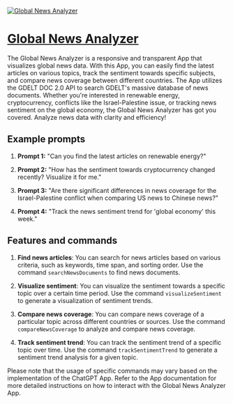 [![Global News Analyzer](https://files.oaiusercontent.com/file-g5kqqjRj2yp7WI0tbA3PTn0z?se=2123-10-20T03%3A43%3A14Z&sp=r&sv=2021-08-06&sr=b&rscc=max-age%3D31536000%2C%20immutable&rscd=attachment%3B%20filename%3Dcd59be72-51ab-440d-b474-2b95eed0735d.png&sig=W5jp7raH3FebO5EOy6KEtPwf/nK5P29C7G/4jRoDT0M%3D)](https://chat.openai.com/g/g-4DUw4UFBs-global-news-analyzer)

# [Global News Analyzer](https://chat.openai.com/g/g-4DUw4UFBs-global-news-analyzer)

The Global News Analyzer is a responsive and transparent App that visualizes global news data. With this App, you can easily find the latest articles on various topics, track the sentiment towards specific subjects, and compare news coverage between different countries. The App utilizes the GDELT DOC 2.0 API to search GDELT's massive database of news documents. Whether you're interested in renewable energy, cryptocurrency, conflicts like the Israel-Palestine issue, or tracking news sentiment on the global economy, the Global News Analyzer has got you covered. Analyze news data with clarity and efficiency!

## Example prompts

1. **Prompt 1:** "Can you find the latest articles on renewable energy?"

2. **Prompt 2:** "How has the sentiment towards cryptocurrency changed recently? Visualize it for me."

3. **Prompt 3:** "Are there significant differences in news coverage for the Israel-Palestine conflict when comparing US news to Chinese news?"

4. **Prompt 4:** "Track the news sentiment trend for 'global economy' this week."

## Features and commands

1. **Find news articles**: You can search for news articles based on various criteria, such as keywords, time span, and sorting order. Use the command `searchNewsDocuments` to find news documents.

2. **Visualize sentiment**: You can visualize the sentiment towards a specific topic over a certain time period. Use the command `visualizeSentiment` to generate a visualization of sentiment trends.

3. **Compare news coverage**: You can compare news coverage of a particular topic across different countries or sources. Use the command `compareNewsCoverage` to analyze and compare news coverage.

4. **Track sentiment trend**: You can track the sentiment trend of a specific topic over time. Use the command `trackSentimentTrend` to generate a sentiment trend analysis for a given topic.

Please note that the usage of specific commands may vary based on the implementation of the ChatGPT App. Refer to the App documentation for more detailed instructions on how to interact with the Global News Analyzer App.